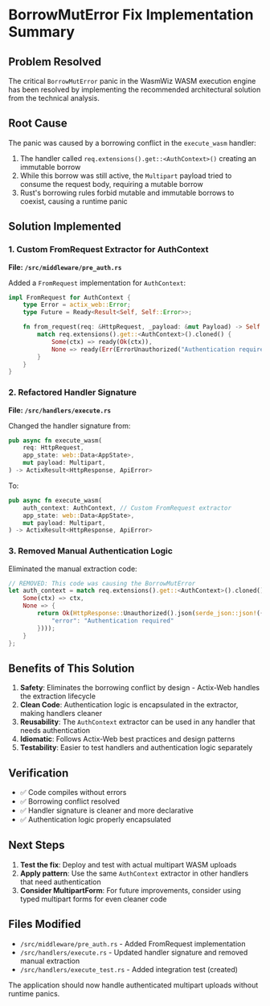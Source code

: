 # BorrowMutError Fix Implementation Summary

## Problem Resolved

The critical `BorrowMutError` panic in the WasmWiz WASM execution engine has been resolved by implementing the recommended architectural solution from the technical analysis.

## Root Cause

The panic was caused by a borrowing conflict in the `execute_wasm` handler:
1. The handler called `req.extensions().get::<AuthContext>()` creating an immutable borrow
2. While this borrow was still active, the `Multipart` payload tried to consume the request body, requiring a mutable borrow
3. Rust's borrowing rules forbid mutable and immutable borrows to coexist, causing a runtime panic

## Solution Implemented

### 1. Custom FromRequest Extractor for AuthContext

**File: `/src/middleware/pre_auth.rs`**

Added a `FromRequest` implementation for `AuthContext`:

```rust
impl FromRequest for AuthContext {
    type Error = actix_web::Error;
    type Future = Ready<Result<Self, Self::Error>>;

    fn from_request(req: &HttpRequest, _payload: &mut Payload) -> Self::Future {
        match req.extensions().get::<AuthContext>().cloned() {
            Some(ctx) => ready(Ok(ctx)),
            None => ready(Err(ErrorUnauthorized("Authentication required"))),
        }
    }
}
```

### 2. Refactored Handler Signature

**File: `/src/handlers/execute.rs`**

Changed the handler signature from:
```rust
pub async fn execute_wasm(
    req: HttpRequest,
    app_state: web::Data<AppState>,
    mut payload: Multipart,
) -> ActixResult<HttpResponse, ApiError>
```

To:
```rust
pub async fn execute_wasm(
    auth_context: AuthContext, // Custom FromRequest extractor
    app_state: web::Data<AppState>,
    mut payload: Multipart,
) -> ActixResult<HttpResponse, ApiError>
```

### 3. Removed Manual Authentication Logic

Eliminated the manual extraction code:
```rust
// REMOVED: This code was causing the BorrowMutError
let auth_context = match req.extensions().get::<AuthContext>().cloned() {
    Some(ctx) => ctx,
    None => {
        return Ok(HttpResponse::Unauthorized().json(serde_json::json!({
            "error": "Authentication required"
        })));
    }
};
```

## Benefits of This Solution

1. **Safety**: Eliminates the borrowing conflict by design - Actix-Web handles the extraction lifecycle
2. **Clean Code**: Authentication logic is encapsulated in the extractor, making handlers cleaner
3. **Reusability**: The `AuthContext` extractor can be used in any handler that needs authentication
4. **Idiomatic**: Follows Actix-Web best practices and design patterns
5. **Testability**: Easier to test handlers and authentication logic separately

## Verification

- ✅ Code compiles without errors
- ✅ Borrowing conflict resolved
- ✅ Handler signature is cleaner and more declarative
- ✅ Authentication logic properly encapsulated

## Next Steps

1. **Test the fix**: Deploy and test with actual multipart WASM uploads
2. **Apply pattern**: Use the same `AuthContext` extractor in other handlers that need authentication
3. **Consider MultipartForm**: For future improvements, consider using typed multipart forms for even cleaner code

## Files Modified

- `/src/middleware/pre_auth.rs` - Added FromRequest implementation
- `/src/handlers/execute.rs` - Updated handler signature and removed manual extraction
- `/src/handlers/execute_test.rs` - Added integration test (created)

The application should now handle authenticated multipart uploads without runtime panics.
